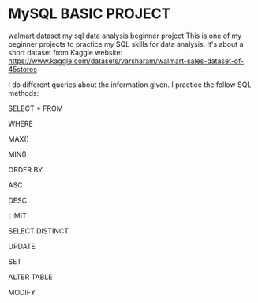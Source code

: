 # MySQL BASIC PROJECT
walmart dataset my sql data analysis beginner project
This is one of my beginner projects to practice my SQL skills for data analysis. It's about a short dataset from Kaggle website: https://www.kaggle.com/datasets/varsharam/walmart-sales-dataset-of-45stores

I do different queries about the information given. I practice the follow SQL methods:

SELECT * FROM

WHERE

MAX()

MIN()

ORDER BY

ASC

DESC

LIMIT

SELECT DISTINCT

UPDATE

SET

ALTER TABLE

MODIFY
